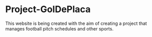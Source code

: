 # Project-GolDePlaca


This website is being created with the aim of creating a project that manages football pitch schedules and other sports.
